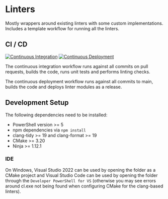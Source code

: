 # Linters

Mostly wrappers around existing linters with some custom implementations. Includes a template workflow for running all the
linters.

## CI / CD

[![Continuous Integration](https://github.com/J-Afzal/Linters/actions/workflows/ContinuousIntegration.yml/badge.svg)](https://github.com/J-Afzal/Linters/actions/workflows/ContinuousIntegration.yml)
[![Continuous Deployment](https://github.com/J-Afzal/Linters/actions/workflows/ContinuousDeployment.yml/badge.svg)](https://github.com/J-Afzal/Linters/actions/workflows/ContinuousDeployment.yml)

The continuous integration workflow runs against all commits on pull requests, builds the code, runs unit tests and performs
linting checks.

The continuous deployment workflow runs against all commits to main, builds the code and deploys linter modules as a release.

## Development Setup

The following dependencies need to be installed:

- PowerShell version >= 5
- npm dependencies via `npm install`
- clang-tidy >= 19 and clang-format >= 19
- CMake >= 3.20
- Ninja >= 1.12.1

### IDE

On Windows, Visual Studio 2022 can be used by opening the folder as a CMake project and Visual Studio Code can be used by
opening the folder through the `Developer PowerShell for VS` (otherwise you may see errors around cl.exe not being found when
configuring CMake for the clang-based linters).
